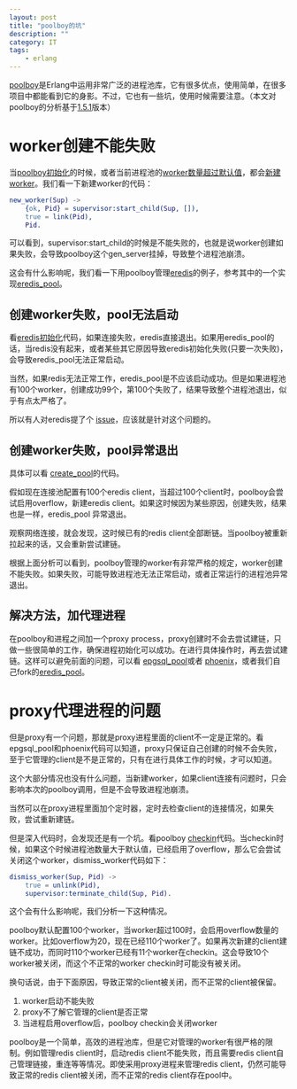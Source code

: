 ```yaml
---
layout: post
title: "poolboy的坑"
description: ""
category: IT
tags:
    - erlang
---
```


[poolboy](https://github.com/devinus/poolboy)是Erlang中运用非常广泛的进程池库，它有很多优点，使用简单，在很多项目中都能看到它的身影。不过，它也有一些坑，使用时候需要注意。（本文对poolboy的分析基于[1.5.1](https://github.com/devinus/poolboy/blob/1.5.1/src/poolboy.erl)版本）

# worker创建不能失败
当[poolboy初始化](https://github.com/devinus/poolboy/blob/1.5.1/src/poolboy.erl#L296)的时候，或者当前进程池的[worker数量超过默认值](https://github.com/devinus/poolboy/blob/1.5.1/src/poolboy.erl#L192)，都会[新建worker](https://github.com/devinus/poolboy/blob/1.5.1/src/poolboy.erl#L274)。我们看一下新建worker的代码：

```erlang  
new_worker(Sup) ->  
    {ok, Pid} = supervisor:start_child(Sup, []),  
    true = link(Pid),  
    Pid.  
```

可以看到，supervisor:start_child的时候是不能失败的，也就是说worker创建如果失败，会导致poolboy这个gen_server挂掉，导致整个进程池崩溃。

这会有什么影响呢，我们看一下用poolboy管理[eredis](https://github.com/wooga/eredis/)的例子，参考其中的一个实现[eredis_pool](https://github.com/hiroeorz/eredis_pool/)。

## 创建worker失败，pool无法启动

看[eredis初始化](https://github.com/wooga/eredis/blob/master/src/eredis_client.erl#L83)代码，如果连接失败，eredis直接退出。如果用eredis_pool的话，当redis没有起来，或者某些其它原因导致eredis初始化失败(只要一次失败)，会导致eredis_pool无法正常启动。

当然，如果redis无法正常工作，eredis_pool是不应该启动成功。但是如果进程池有100个worker，创建成功99个，第100个失败了，结果导致整个进程池退出，似乎有点太严格了。

所以有人对eredis提了个 [issue](https://github.com/wooga/eredis/issues/44)，应该就是针对这个问题的。

## 创建worker失败，pool异常退出

具体可以看 [create_pool](https://github.com/hiroeorz/eredis_pool/blob/master/src/eredis_pool_sup.erl#L52)的代码。

假如现在连接池配置有100个eredis client，当超过100个client时，poolboy会尝试启用overflow，新建eredis client。如果这时候因为某些原因，创建失败，结果也是一样，eredis_pool 异常退出。

观察网络连接，就会发现，这时候已有的redis client全部断链。当poolboy被重新拉起来的话，又会重新尝试建链。

根据上面分析可以看到，poolboy管理的worker有非常严格的规定，worker创建不能失败。如果失败，可能导致进程池无法正常启动，或者正常运行的进程池异常退出。

## 解决方法，加代理进程

在poolboy和进程之间加一个proxy process，proxy创建时不会去尝试建链，只做一些很简单的工作，确保进程初始化可以成功。在进行具体操作时，再去尝试建链。这样可以避免前面的问题，可以看 [epgsql_pool](https://github.com/interline/epgsql_pool/)或者
[phoenix](https://github.com/phoenixframework/phoenix/blob/v0.13.0/lib/phoenix/pubsub/redis.ex)，或者我们自己fork的[eredis_pool](https://github.com/yunba/eredis_pool)。

# proxy代理进程的问题

但是proxy有一个问题，那就是proxy进程里面的client不一定是正常的。看epgsql_pool和phoenix代码可以知道，proxy只保证自己创建的时候不会失败，至于它管理的client是不是正常的，只有在进行具体工作的时候，才可以知道。

这个大部分情况也没有什么问题，当新建worker，如果client连接有问题时，只会影响本次的poolboy调用，但是不会导致进程池崩溃。

当然可以在proxy进程里面加个定时器，定时去检查client的连接情况，如果失败，尝试重新建链。

但是深入代码时，会发现还是有一个坑。看poolboy [checkin](https://github.com/devinus/poolboy/blob/master/src/poolboy.erl#L310)代码。当checkin时候，如果这个时候进程池数量大于默认值，已经启用了overflow，那么它会尝试关闭这个worker，dismiss_worker代码如下：

```erlang
dismiss_worker(Sup, Pid) ->
    true = unlink(Pid),
    supervisor:terminate_child(Sup, Pid).
```

这个会有什么影响呢，我们分析一下这种情况。

poolboy默认配置100个worker，当worker超过100时，会启用overflow数量的worker。比如overflow为20，现在已经110个worker了。如果再次新建的client建链不成功，而同时110个worker已经有11个worker在checkin。这会导致10个worker被关闭，而这个不正常的worker checkin时可能没有被关闭。

换句话说，由于下面原因，导致正常的client被关闭，而不正常的client被保留。

1. worker启动不能失败
2. proxy不了解它管理的client是否正常
3. 当进程启用overflow后，poolboy checkin会关闭worker  

poolboy是一个简单，高效的进程池库，但是它对管理的worker有很严格的限制。例如管理redis client时，启动redis client不能失败，而且需要redis client自己管理链接，重连等等情况。即使采用proxy进程来管理redis client，仍然可能导致正常的redis client被关闭，而不正常的redis client存在pool中。


